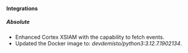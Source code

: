 

#### Integrations

##### Absolute

- Enhanced Cortex XSIAM with the capability to fetch events.
- Updated the Docker image to: *devdemisto/python3:3.12.7.1902134*.
